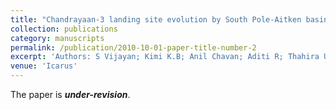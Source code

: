 ```yaml
---
title: "Chandrayaan-3 landing site evolution by South Pole-Aitken basin and other impact craters"
collection: publications
category: manuscripts
permalink: /publication/2010-10-01-paper-title-number-2
excerpt: 'Authors: S Vijayan; Kimi K.B; Anil Chavan; Aditi R; Thahira U; Rama Subramanian V; Rishitosh K sinha; Amitabh .; Santosh Vadawale; Shanmugam M; Mithun N.P.S; Arpit Patel; Amit Basu S; Iyer K.V.; Suresh K; Ajay Prashar; Rima G; Anil Bhardwaj'
venue: 'Icarus'
---
```


The paper is _**under-revision**_.


